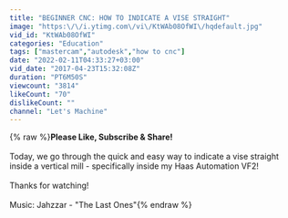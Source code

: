 ```yaml
---
title: "BEGINNER CNC: HOW TO INDICATE A VISE STRAIGHT"
image: "https:\/\/i.ytimg.com\/vi\/KtWAb08OfWI\/hqdefault.jpg"
vid_id: "KtWAb08OfWI"
categories: "Education"
tags: ["mastercam","autodesk","how to cnc"]
date: "2022-02-11T04:33:27+03:00"
vid_date: "2017-04-23T15:32:08Z"
duration: "PT6M50S"
viewcount: "3814"
likeCount: "70"
dislikeCount: ""
channel: "Let's Machine"
---
```

{% raw %}**Please Like, Subscribe &amp; Share!**<br /><br />Today, we go through the quick and easy way to indicate a vise straight inside a vertical mill - specifically inside my Haas Automation VF2!<br /><br />Thanks for watching!<br /><br />Music: Jahzzar - &quot;The Last Ones&quot;{% endraw %}
